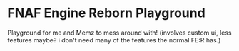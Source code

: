 # FNAF Engine Reborn Playground
Playground for me and Memz to mess around with! (involves custom ui, less features maybe? i don't need many of the features the normal FE:R has.)
